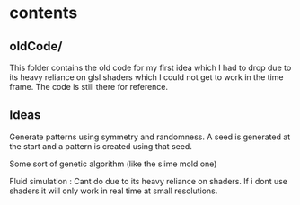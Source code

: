 # contents

## oldCode/
This folder contains the old code for my first idea which I had to drop due to its heavy reliance on glsl shaders which
I could not get to work in the time frame. The code is still there for reference.

## Ideas
Generate patterns using symmetry and randomness. A seed is generated at the start and a pattern is created using that seed.

Some sort of genetic algorithm (like the slime mold one)

Fluid simulation : Cant do due to its heavy reliance on shaders. If i dont use shaders it will only work in real time at small resolutions.


